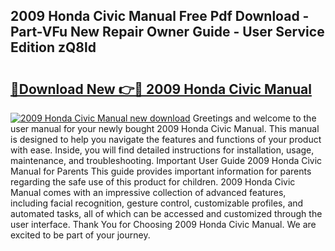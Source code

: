 ## 2009 Honda Civic Manual Free Pdf Download - Part-VFu New Repair Owner Guide - User Service Edition zQ8ld

# <h2><a href="http://bc36424.oget.top/?id=2009+Honda+Civic+Manual">🔗Download New 👉🔴 2009 Honda Civic Manual</a></h2>

[![2009 Honda Civic Manual new download](https://i.imgur.com/5g1atiW.png)](http://bc36424.oget.top/?id=2009+Honda+Civic+Manual)
Greetings and welcome to the user manual for your newly bought 2009 Honda Civic Manual. This manual is designed to help you navigate the features and functions of your product with ease. Inside, you will find detailed instructions for installation, usage, maintenance, and troubleshooting. Important User Guide 2009 Honda Civic Manual for Parents This guide provides important information for parents regarding the safe use of this product for children. 2009 Honda Civic Manual comes with an impressive collection of advanced features, including facial recognition, gesture control, customizable profiles, and automated tasks, all of which can be accessed and customized through the user interface. Thank You for Choosing 2009 Honda Civic Manual. We are excited to be part of your journey.
